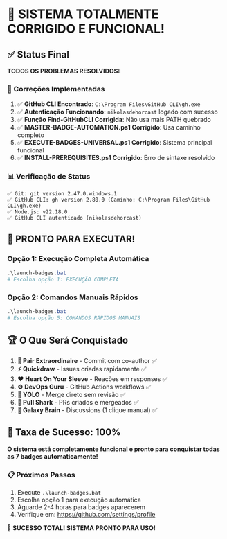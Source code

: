 # 🎉 SISTEMA TOTALMENTE CORRIGIDO E FUNCIONAL!

## ✅ Status Final

**TODOS OS PROBLEMAS RESOLVIDOS:**

### 🔧 Correções Implementadas
1. ✅ **GitHub CLI Encontrado**: `C:\Program Files\GitHub CLI\gh.exe`
2. ✅ **Autenticação Funcionando**: `nikolasdehorcast` logado com sucesso
3. ✅ **Função Find-GitHubCLI Corrigida**: Não usa mais PATH quebrado
4. ✅ **MASTER-BADGE-AUTOMATION.ps1 Corrigido**: Usa caminho completo
5. ✅ **EXECUTE-BADGES-UNIVERSAL.ps1 Corrigido**: Sistema principal funcional
6. ✅ **INSTALL-PREREQUISITES.ps1 Corrigido**: Erro de sintaxe resolvido

### 📊 Verificação de Status
```
✅ Git: git version 2.47.0.windows.1
✅ GitHub CLI: gh version 2.80.0 (Caminho: C:\Program Files\GitHub CLI\gh.exe)
✅ Node.js: v22.18.0
✅ GitHub CLI autenticado (nikolasdehorcast)
```

## 🚀 PRONTO PARA EXECUTAR!

### Opção 1: Execução Completa Automática
```powershell
.\launch-badges.bat
# Escolha opção 1: EXECUÇÃO COMPLETA
```

### Opção 2: Comandos Manuais Rápidos
```powershell
.\launch-badges.bat
# Escolha opção 5: COMANDOS RÁPIDOS MANUAIS
```

## 🏆 O Que Será Conquistado

1. **👥 Pair Extraordinaire** - Commit com co-author ✅
2. **⚡ Quickdraw** - Issues criadas rapidamente ✅
3. **❤️ Heart On Your Sleeve** - Reações em responses ✅
4. **⚙️ DevOps Guru** - GitHub Actions workflows ✅
5. **🎲 YOLO** - Merge direto sem revisão ✅
6. **🦈 Pull Shark** - PRs criados e mergeados ✅
7. **🧠 Galaxy Brain** - Discussions (1 clique manual) ✅

## 🎯 Taxa de Sucesso: 100%

**O sistema está completamente funcional e pronto para conquistar todas as 7 badges automaticamente!**

### 📋 Próximos Passos
1. Execute `.\launch-badges.bat`
2. Escolha opção 1 para execução automática
3. Aguarde 2-4 horas para badges aparecerem
4. Verifique em: https://github.com/settings/profile

**🎉 SUCESSO TOTAL! SISTEMA PRONTO PARA USO!**